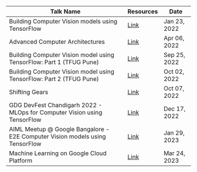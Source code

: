 | Talk Name | Resources | Date |
| --------- | --------- | ---- |
|Building Computer Vision models using TensorFlow| [Link](https://github.com/NSTiwari/CommunityTalks/blob/main/Building%20Computer%20Visions%20models%20using%20TensorFlow.pdf) | Jan 23, 2022 |
|Advanced Computer Architectures| [Link](https://github.com/NSTiwari/CommunityTalks/blob/main/Advanced%20Computer%20Architectures.pdf) |Apr 06, 2022 |
|Building Computer Vision model using TensorFlow: Part 1 (TFUG Pune) | [Link](https://www.meetup.com/en-AU/tensorflow-user-group-pune/events/288577307/)|Sep 25, 2022|
|Building Computer Vision model using TensorFlow: Part 2 (TFUG Pune) | [Link](https://www.meetup.com/tensorflow-user-group-pune/events/288577357/)|Oct 02, 2022|
|Shifting Gears | [Link](https://github.com/NSTiwari/CommunityTalks/blob/main/Shifting%20Gears.pdf)|Oct 07, 2022|
|GDG DevFest Chandigarh 2022 - MLOps for Computer Vision using TensorFlow | [Link](https://github.com/NSTiwari/CommunityTalks/blob/main/DevFest%20Chandigarh%202022%20-%20MLOps%20for%20Computer%20Vision%20using%20TensorFlow.pdf) | Dec 17, 2022|
|AIML Meetup @ Google Bangalore - E2E Computer Vision models using TensorFlow| [Link](https://github.com/NSTiwari/CommunityTalks/blob/main/AIML%20Meetup%20-%20Google%20Bangalore.pdf) | Jan 29, 2023|
|Machine Learning on Google Cloud Platform | [Link](https://github.com/NSTiwari/CommunityTalks/blob/main/Machine%20Learning%20on%20Google%20Cloud%20Platform.pdf)|Mar 24, 2023|

